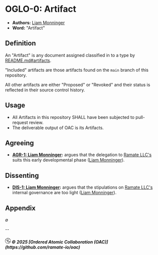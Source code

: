 # OGLO-0: Artifact
- **Authors:** [Liam Monninger](liam@ramate.io)
- **Word:** "Artifact"

## Definition
An "Artifact" is any document assigned classified in to a type by [README.md#artifacts](../../../README.md#artifacts).

"Included" artifacts are those artifacts found on the `main` branch of this repository.

All other artifacts are either "Proposed" or "Revoked" and their status is reflected in their source control history.

## Usage
- All Artifacts in this repository SHALL have been subjected to pull-request review.
- The deliverable output of OAC is its Artifacts.

## Agreeing
- **[AGR-1: Liam Monninger](./agreeing/agr-001-liam-monninger/README.md):** argues that the delegation to [Ramate LLC's](https://www.ramate.io) suits this early developmental phase ([Liam Monninger](mailto:liam@ramate.io)).

## Dissenting
- **[DIS-1: Liam Monninger](./dissenting/dis-001-liam-monninger/README.md):** argues that the stipulations on [Ramate LLC's](https://www.ramate.io) internal governance are too light ([Liam Monninger](mailto:liam@ramate.io)).

## Appendix
$\emptyset$

<!--OAC FOOTER: DO NOT REMOVE THIS LINE-->
-- 
<h5>
  <picture>
    <source srcset="/assets/oac-inverted-transparent.png" media="(prefers-color-scheme: dark)">
    <img height="18" src="/assets/oac-transparent.png" alt="OAC"/>
  </picture>
  &copy; 2025 [Ordered Atomic Collaboration (OAC)](https://github.com/ramate-io/oac)
</h5>